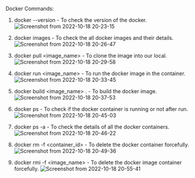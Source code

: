 Docker Commands:
1. docker --version - To check the version of the docker.
 ![Screenshot from 2022-10-18 20-23-15](https://user-images.githubusercontent.com/66369393/196465879-1c17d831-121b-41ee-8b3e-0ceb85a36186.png)

2. docker images - To check the all docker images and their details.
![Screenshot from 2022-10-18 20-26-47](https://user-images.githubusercontent.com/66369393/196466578-e89d9270-9f7a-465b-b076-21ee7b80e0ce.png)

3. docker pull <image_name> - To clone the image into our local.
![Screenshot from 2022-10-18 20-29-58](https://user-images.githubusercontent.com/66369393/196467325-a1f9263e-d640-49bd-a627-35918cc475f1.png)
 
4. docker run <image_name> -  To run the docker image in the container.
![Screenshot from 2022-10-18 20-33-45](https://user-images.githubusercontent.com/66369393/196469347-9b5692f2-d6ae-4ede-8707-fa2dc12da921.png)

5. docker build <image_name> . - To build the docker image.
![Screenshot from 2022-10-18 20-37-53](https://user-images.githubusercontent.com/66369393/196470246-721607cd-8b8a-449d-ba46-9c78269ee9fd.png)

6. docker ps - To check if the docker container is running or not after run.
![Screenshot from 2022-10-18 20-45-03](https://user-images.githubusercontent.com/66369393/196471545-6429c56a-5bee-4eb5-8415-f31544eccfb0.png)

7. docker ps -a - To check the details of all the docker containers.
![Screenshot from 2022-10-18 20-46-22](https://user-images.githubusercontent.com/66369393/196472053-4572cc74-35c1-4409-ad2e-41261d63449c.png)

8. docker rm -f <container_id> - To delete the docker container forcefully.
![Screenshot from 2022-10-18 20-49-36](https://user-images.githubusercontent.com/66369393/196473066-05dce39f-9511-4f3e-b5b2-88954e93f94b.png)

9. docker rmi -f <image_name> -  To delete the docker image container forcefully.
![Screenshot from 2022-10-18 20-55-41](https://user-images.githubusercontent.com/66369393/196474308-fd143da0-231e-4609-8acf-b2ad9c2cc2dd.png)

